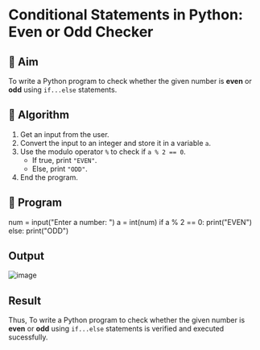 # Conditional Statements in Python: Even or Odd Checker

## 🎯 Aim
To write a Python program to check whether the given number is **even** or **odd** using `if...else` statements.

## 🧠 Algorithm
1. Get an input from the user.
2. Convert the input to an integer and store it in a variable `a`.
3. Use the modulo operator `%` to check if `a % 2 == 0`.
   - If true, print `"EVEN"`.
   - Else, print `"ODD"`.
4. End the program.

## 🧾 Program
num = input("Enter a number: ")
a = int(num)
if a % 2 == 0:
    print("EVEN")
else:
    print("ODD")



## Output
![image](https://github.com/user-attachments/assets/aec783bd-ae6b-4079-96db-2910027f5813)

## Result
Thus, To write a Python program to check whether the given number is **even** or **odd** using `if...else` statements is verified and executed sucessfully.
